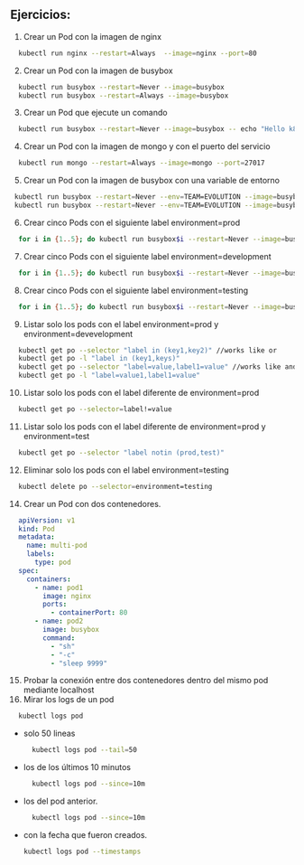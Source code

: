 ## Ejercicios:

1. Crear un Pod con la imagen de nginx
  ```bash
    kubectl run nginx --restart=Always  --image=nginx --port=80
  ```
2. Crear un Pod con la imagen de busybox
  ```bash
    kubectl run busybox --restart=Never --image=busybox
    kubectl run busybox --restart=Always --image=busybox
  ```
3. Crear un Pod que ejecute un comando
  ```bash
    kubectl run busybox --restart=Never --image=busybox -- echo "Hello k8s"
  ```  
4. Crear un Pod con la imagen de mongo y con el puerto del servicio
  ```bash
    kubectl run mongo --restart=Always --image=mongo --port=27017
  ```
5. Crear un Pod con la imagen de busybox con una variable de entorno
 ```bash
  kubectl run busybox --restart=Never --env=TEAM=EVOLUTION --image=busybox -- env
  kubectl run busybox --restart=Never --env=TEAM=EVOLUTION --image=busybox --command -- env
 ``` 
6. Crear cinco Pods con el siguiente label environment=prod
  ```bash
    for i in {1..5}; do kubectl run busybox$i --restart=Never --image=busybox --labels=ambiente=prod -- sh -c 'sleep 9999'; done;
  ```
7. Crear cinco Pods con el siguiente label environment=development
  ```bash
    for i in {1..5}; do kubectl run busybox$i --restart=Never --image=busybox --labels=ambiente=development -- sh -c 'sleep 9999'; done;
  ```
8. Crear cinco Pods con el siguiente label environment=testing
  ```bash
    for i in {1..5}; do kubectl run busybox$i --restart=Never --image=busybox --labels=ambiente=testing -- sh -c 'sleep 9999'; done;
  ```
9. Listar solo los pods con el label environment=prod y environment=devevelopment
  ```bash
    kubectl get po --selector "label in (key1,key2)" //works like or
    kubectl get po -l "label in (key1,keys)"
    kubectl get po --selector "label=value,label1=value" //works like and
    kubectl get po -l "label=value1,label1=value"
  ```
10. Listar solo los pods con el label diferente de environment=prod
  ```bash
    kubectl get po --selector=label!=value
  ```
11. Listar solo los pods con el label diferente de environment=prod y environment=test
  ```bash
    kubectl get po --selector "label notin (prod,test)"
  ```
12. Eliminar solo los pods con el label environment=testing
  ```bash
    kubectl delete po --selector=environment=testing
  ```
14. Crear un Pod con dos contenedores.
  ```yaml
    apiVersion: v1
    kind: Pod
    metadata:
      name: multi-pod
      labels:
        type: pod
    spec:
      containers:
        - name: pod1
          image: nginx
          ports:
            - containerPort: 80
        - name: pod2
          image: busybox
          command:
            - "sh"
            - "-c"
            - "sleep 9999"
  ```
15. Probar la conexión entre dos contenedores dentro del mismo pod mediante localhost
16. Mirar los logs de un pod
  ```bash
    kubectl logs pod
  ```
  * solo 50 lineas
    ```bash
      kubectl logs pod --tail=50
    ```
  * los de los últimos 10 minutos
    ```bash
      kubectl logs pod --since=10m
    ```
  * los del pod anterior.
    ```bash
      kubectl logs pod --since=10m
    ```
  * con la fecha que fueron creados.
    ```bash
    kubectl logs pod --timestamps
    ```